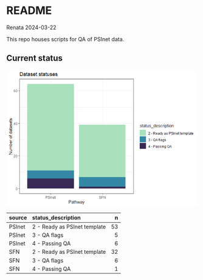 README
================
Renata
2024-03-22

This repo houses scripts for QA of PSInet data.

## Current status

![](README_files/figure-gfm/unnamed-chunk-2-1.png)<!-- -->

| source | status_description           |   n |
|:-------|:-----------------------------|----:|
| PSInet | 2 - Ready as PSInet template |  53 |
| PSInet | 3 - QA flags                 |   5 |
| PSInet | 4 - Passing QA               |   6 |
| SFN    | 2 - Ready as PSInet template |  32 |
| SFN    | 3 - QA flags                 |   6 |
| SFN    | 4 - Passing QA               |   1 |

